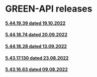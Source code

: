 # GREEN-API releases
#### [5.44.19.39 dated 19.10.2022](5.44.19.39.md)
#### [5.44.18.74 dated 20.09.2022](5.44.18.74.md)
#### [5.44.18.28 dated 13.09.2022](5.44.18.28.md)
#### [5.43.17.130 dated 23.08.2022](5.43.17.130.md)
#### [5.43.16.63 dated 09.08.2022](5.43.16.63.md)
